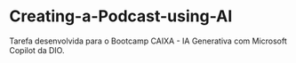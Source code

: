 # Creating-a-Podcast-using-AI
Tarefa desenvolvida para o Bootcamp CAIXA - IA Generativa com Microsoft Copilot da DIO.
